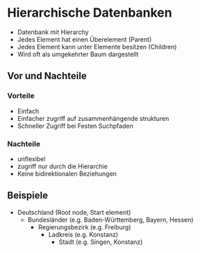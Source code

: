 # Hierarchische Datenbanken
* Datenbank mit Hierarchy
* Jedes Element hat einen Überelement (Parent)
* Jedes Element kann unter Elemente besitzen (Children)
* Wird oft als umgekehrter Baum dargestellt

## Vor und Nachteile

### Vorteile
* Einfach
* Einfacher zugriff auf zusammenhängende strukturen
* Schneller Zugriff bei Festen Suchpfaden

### Nachteile
* unflexibel
* zugriff nur durch die Hierarchie
* Keine bidirektionalen Beziehungen

## Beispiele
* Deutschland (Root node, Start element)
  * Bundesländer (e.g. Baden-Württemberg, Bayern, Hessen)
    * Regierungsbezirk (e.g. Freiburg)
      * Ladkreis (e.g. Konstanz)
        *  Stadt (e.g. Singen, Konstanz)
